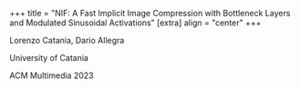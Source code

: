 +++
title = "NIF: A Fast Implicit Image Compression with Bottleneck Layers and Modulated Sinusoidal Activations"
[extra]
align = "center"
+++

Lorenzo Catania, Dario Allegra

University of Catania

ACM Multimedia 2023
